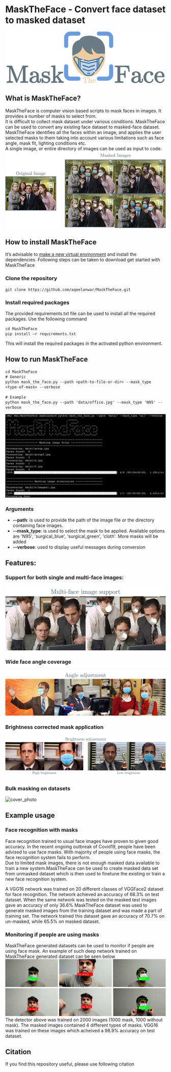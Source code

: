 # MaskTheFace - Convert face dataset to masked dataset
![cover_photo](images/MaskTheFace.png)
## What is MaskTheFace?
MaskTheFace is computer vision based scripts to mask faces in images. It provides a number of masks to select from.  
It is difficult to collect mask dataset under various conditions. MaskTheFace can be used to convert any existing face dataset to masked-face dataset.
MaskTheFace identifies all the faces within an image, and applies the user selected masks to them taking into account various limitations such as face angle, mask fit, lighting conditions etc.  
A single image, or entire directory of images can be used as input to code.
![cover_photo](images/example1.png)

## How to install MaskTheFace
It’s advisable to [make a new virtual environment](https://towardsdatascience.com/setting-up-python-platform-for-machine-learning-projects-cfd85682c54b) and install the dependencies. Following steps can be taken to download get started with MaskTheFace
### Clone the repository
```
git clone https://github.com/aqeelanwar/MaskTheFace.git
```

### Install required packages
The provided requirements.txt file can be used to install all the required packages. Use the following command

```
cd MaskTheFace
pip install –r requirements.txt
```

This will install the required packages in the activated python environment.

## How to run MaskTheFace

```
cd MaskTheFace
# Generic
python mask_the_face.py --path <path-to-file-or-dir> --mask_type <type-of-mask> --verbose

# Example
python mask_the_face.py --path 'data/office.jpg' --mask_type 'N95' --verbose
```
![cover_photo](images/run.png)
### Arguments
* __--path__: is used to provide the path of the image file or the directory containing face images.
* __--mask_type__: is used to select the mask to be applied. Available options are 'N95', 'surgical_blue', 'surgical_green', 'cloth'. More masks will be added
* __--verbose__: used to display useful messages during conversion

## Features:
### Support for both single and multi-face images:
![cover_photo](images/multiface.png)
### Wide face angle coverage
![cover_photo](images/angle.png)
### Brightness corrected mask application
![cover_photo](images/brightness.png)
### Bulk masking on datasets
![cover_photo](images/dataset.png)

## Example usage

### Face recognition with masks
Face recognition trained to usual face images have proven to given good accuracy.
In the recent ongoing outbreak of Covid19, people have been advised to use face masks. With majority of people using face masks, the face recognition system fails to perform.  
Due to limited mask images, there is not enough masked data available to train a new system.MaskTheFace can be used to create masked data set from unmasked dataset which is then used to finetune the existing or train a new face recognition system.

A VGG16 network was trained on 20 different classes of VGGFace2 dataset for face recognition. The network achieved an accuracy of 68.3% on test dataset. When the same network was
tested on the masked test images gave an accuracy of only 36.6%
MaskTheFace dataset was used to generate masked images from the training dataset and was made a part of training set. The network trained this dataset
gave an accuracy of 70.7% on un-masked, while 65.5% on masked dataset.




### Monitoring if people are using masks
MaskTheFace generated datasets can be used to monitor if people are using face mask. An example of such deep network trained on MaskTheFace generated dataset can be seen below
![cover_photo](images/mask_no_mask.png)
The detector above was trained on 2000 images (1000 mask, 1000 without mask). The masked images contained 4 different types of masks. VGG16 was trained on these images which acheived a 98.9% accuracy on test dataset.

## Citation
If you find this repository useful, please use following citation